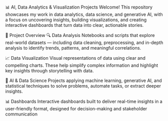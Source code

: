 📊 AI, Data Analytics & Visualization Projects
Welcome! This repository showcases my work in data analytics, data science, and generative AI, with a focus on uncovering insights, building visualizations, and creating interactive dashboards that turn data into clear, actionable stories.

📁 Project Overview
🔍 Data Analysis
Notebooks and scripts that explore real-world datasets — including data cleaning, preprocessing, and in-depth analysis to identify trends, patterns, and meaningful correlations.

📈 Data Visualization
Visual representations of data using clear and compelling charts. These help simplify complex information and highlight key insights through storytelling with data.

🧠 AI & Data Science
Projects applying machine learning, generative AI, and statistical techniques to solve problems, automate tasks, or extract deeper insights.

📊 Dashboards
Interactive dashboards built to deliver real-time insights in a user-friendly format, designed for decision-making and stakeholder communication
